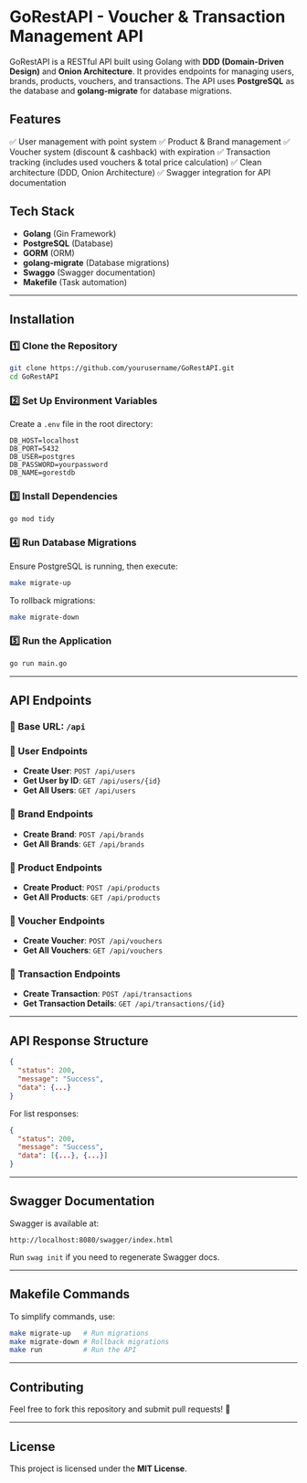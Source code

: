 # GoRestAPI - Voucher & Transaction Management API

GoRestAPI is a RESTful API built using Golang with **DDD (Domain-Driven Design)** and **Onion Architecture**. It provides endpoints for managing users, brands, products, vouchers, and transactions. The API uses **PostgreSQL** as the database and **golang-migrate** for database migrations.

## Features
✅ User management with point system
✅ Product & Brand management
✅ Voucher system (discount & cashback) with expiration
✅ Transaction tracking (includes used vouchers & total price calculation)
✅ Clean architecture (DDD, Onion Architecture)
✅ Swagger integration for API documentation

## Tech Stack
- **Golang** (Gin Framework)
- **PostgreSQL** (Database)
- **GORM** (ORM)
- **golang-migrate** (Database migrations)
- **Swaggo** (Swagger documentation)
- **Makefile** (Task automation)

---

## Installation
### 1️⃣ Clone the Repository
```sh
git clone https://github.com/yourusername/GoRestAPI.git
cd GoRestAPI
```

### 2️⃣ Set Up Environment Variables
Create a `.env` file in the root directory:
```
DB_HOST=localhost
DB_PORT=5432
DB_USER=postgres
DB_PASSWORD=yourpassword
DB_NAME=gorestdb
```

### 3️⃣ Install Dependencies
```sh
go mod tidy
```

### 4️⃣ Run Database Migrations
Ensure PostgreSQL is running, then execute:
```sh
make migrate-up
```
To rollback migrations:
```sh
make migrate-down
```

### 5️⃣ Run the Application
```sh
go run main.go
```

---

## API Endpoints
### 🌟 Base URL: `/api`

### 🔹 User Endpoints
- **Create User**: `POST /api/users`
- **Get User by ID**: `GET /api/users/{id}`
- **Get All Users**: `GET /api/users`

### 🔹 Brand Endpoints
- **Create Brand**: `POST /api/brands`
- **Get All Brands**: `GET /api/brands`

### 🔹 Product Endpoints
- **Create Product**: `POST /api/products`
- **Get All Products**: `GET /api/products`

### 🔹 Voucher Endpoints
- **Create Voucher**: `POST /api/vouchers`
- **Get All Vouchers**: `GET /api/vouchers`

### 🔹 Transaction Endpoints
- **Create Transaction**: `POST /api/transactions`
- **Get Transaction Details**: `GET /api/transactions/{id}`

---

## API Response Structure
```json
{
  "status": 200,
  "message": "Success",
  "data": {...}
}
```
For list responses:
```json
{
  "status": 200,
  "message": "Success",
  "data": [{...}, {...}]
}
```

---

## Swagger Documentation
Swagger is available at:
```
http://localhost:8080/swagger/index.html
```
Run `swag init` if you need to regenerate Swagger docs.

---

## Makefile Commands
To simplify commands, use:
```sh
make migrate-up   # Run migrations
make migrate-down # Rollback migrations
make run          # Run the API
```

---

## Contributing
Feel free to fork this repository and submit pull requests! 🚀

---

## License
This project is licensed under the **MIT License**.


